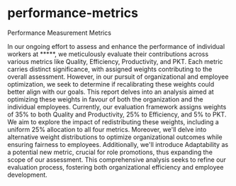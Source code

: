 # performance-metrics
Performance Measurement Metrics

In our ongoing effort to assess and enhance the performance of individual workers at *****, we meticulously evaluate their contributions across various metrics like Quality, Efficiency, Productivity, and PKT. Each metric carries distinct significance, with assigned weights contributing to the overall assessment. However, in our pursuit of organizational and employee optimization, we seek to determine if recalibrating these weights could better align with our goals. This report delves into an analysis aimed at optimizing these weights in favour of both the organization and the individual employees. 
Currently, our evaluation framework assigns weights of 35% to both Quality and Productivity, 25% to Efficiency, and 5% to PKT. We aim to explore the impact of redistributing these weights, including a uniform 25% allocation to all four metrics. Moreover, we'll delve into alternative weight distributions to optimize organizational outcomes while ensuring fairness to employees. Additionally, we'll introduce Adaptability as a potential new metric, crucial for role promotions, thus expanding the scope of our assessment. This comprehensive analysis seeks to refine our evaluation process, fostering both organizational efficiency and employee development.
